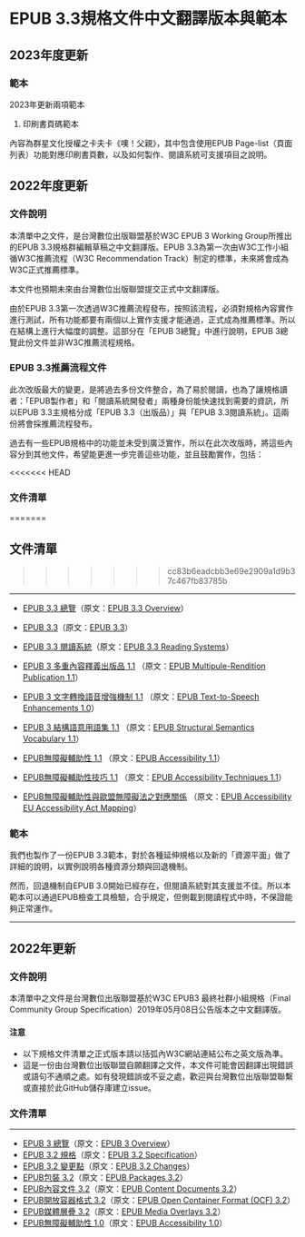 # EPUB 3.3規格文件中文翻譯版本與範本

## 2023年度更新

### 範本

2023年更新兩項範本

1. 印刷書頁碼範本

內容為群星文化授權之卡夫卡《噢！父親》，其中包含使用EPUB Page-list（頁面列表）功能對應印刷書頁數，以及如何製作、閱讀系統可支援項目之說明。

## 2022年度更新

### 文件說明

本清單中之文件，是台灣數位出版聯盟基於W3C EPUB 3 Working Group所推出的EPUB 3.3規格群編輯草稿之中文翻譯版。EPUB 3.3為第一次由W3C工作小組循W3C推薦流程（W3C Recommendation Track）制定的標準，未來將會成為W3C正式推薦標準。

本文件也預期未來由台灣數位出版聯盟提交正式中文翻譯版。

由於EPUB 3.3第一次透過W3C推薦流程發布，按照該流程，必須對規格內容實作進行測試，所有功能都要有兩個以上實作支援才能通過，正式成為推薦標準。所以在結構上進行大幅度的調整。這部分在「EPUB 3總覽」中進行說明，EPUB 3總覽此份文件並非W3C推薦流程規格。

### EPUB 3.3推薦流程文件

此次改版最大的變更，是將過去多份文件整合，為了易於閱讀，也為了讓規格讀者：「EPUB製作者」和「閱讀系統開發者」兩種身份能快速找到需要的資訊，所以EPUB 3.3主規格分成「EPUB 3.3（出版品）」與「EPUB 3.3閱讀系統」。這兩份將會採推薦流程發布。

過去有一些EPUB規格中的功能並未受到廣泛實作，所以在此次改版時，將這些內容分到其他文件，希望能更進一步完善這些功能，並且鼓勵實作，包括：

<<<<<<< HEAD
### 文件清單

=======
## 文件清單
>>>>>>> cc83b6eadcbb3e69e2909a1d9b37c467fb83785b
--------

-  [EPUB 3.3
    總覽](https://dpublishing.github.io/epub-specs-tc/epub33/epub-overview-33-20221004.html)（原文：[EPUB
    3.3 Overview](https://w3c.github.io/epub-specs/epub33/overview/)）

-   [EPUB 3.3](https://dpublishing.github.io/epub-specs-tc/epub33/epub-33.html)（原文：[EPUB 3.3](https://w3c.github.io/epub-specs/epub33/core/)）

-   [EPUB 3.3 閱讀系統](https://dpublishing.github.io/epub-specs-tc/epub33/epub-rs-33.html)（原文：[EPUB 3.3 Reading
    Systems](https://w3c.github.io/epub-specs/epub33/rs/)）

-   [EPUB 3 多重內容釋義出版品 1.1](https://dpublishing.github.io/epub-specs-tc/epub33/epub-multi-rend-11-20221014) （原文：[EPUB Multipule-Rendition Publication
    1.1](https://w3c.github.io/epub-specs/epub33/multi-rend/)）

-   [EPUB 3 文字轉換語音增強機制 1.1](https://dpublishing.github.io/epub-specs-tc/epub33/epub-tts-10.html) （原文：[EPUB Text-to-Speech Enhancements
    1.0](https://www.w3.org/TR/epub-tts-10/)）

-   [EPUB 3 結構語意用語集 1.1](https://dpublishing.github.io/epub-specs-tc/epub33/epub-ssv-11.html) （原文：[EPUB Structural Semantics Vocabulary
    1.1](https://www.w3.org/TR/epub-ssv-11/)）

-   [EPUB無障礙輔助性 1.1](https://dpublishing.github.io/epub-specs-tc/epub33/epub-a11y-11.html) （原文：[EPUB Accessibility
    1.1](https://w3c.github.io/epub-specs/epub33/a11y/)）

-   [EPUB無障礙輔助性技巧 1.1](https://dpublishing.github.io/epub-specs-tc/epub33/epub-a11y-tech-11.html) （原文：[EPUB Accessibility Techniques
    1.1](https://w3c.github.io/epub-specs/epub33/a11y-tech/)）

-   [EPUB無障礙輔助性與歐盟無障礙法之對應關係](https://dpublishing.github.io/epub-specs-tc/epub33/epub-a11y-eaa-mapping.html) （原文：[EPUB Accessibility EU
    Accessibility Act Mapping](https://www.w3.org/TR/epub-a11y-eaa-mapping/)）
    
### 範本

我們也製作了一份EPUB 3.3範本，對於各種延伸規格以及新的「資源平面」做了詳細的說明，以實例說明各種資源分類與回退機制。

然而，回退機制自EPUB 3.0開始已經存在，但閱讀系統對其支援並不佳。所以本範本可以通過EPUB檢查工具檢驗，合乎規定，但側載到閱讀程式中時，不保證能夠正常運作。

-----

## 2022年更新

### 文件說明

本清單中之文件是台灣數位出版聯盟基於W3C EPUB3 最終社群小組規格（Final Community Group Specification）2019年05月08日公告版本之中文翻譯版。

#### 注意

- 以下規格文件清單之正式版本請以括弧內W3C網站連結公布之英文版為準。
- 這是一份由台灣數位出版聯盟自願翻譯之文件，本文件可能會因翻譯出現錯誤或語句不通順之處。如有發現錯誤或不妥之處，歡迎與台灣數位出版聯盟聯繫或直接於此GitHub儲存庫建立issue。

### 文件清單

--------

- [EPUB 3 總覽](https://dpublishing.github.io/epub-specs-tc/epub32/epub-overview.html)（原文：[EPUB 3 Overview](https://www.w3.org/publishing/epub3/epub-overview.html)）
- [EPUB 3.2 規格](https://dpublishing.github.io/epub-specs-tc/epub32/epub-spec.html)（原文：[EPUB 3.2 Specification](https://www.w3.org/publishing/epub3/epub-spec.html)）
- [EPUB 3.2 變更點](https://dpublishing.github.io/epub-specs-tc/epub32/epub-changes.html)（原文：[EPUB 3.2 Changes](https://www.w3.org/publishing/epub3/epub-changes.html)）
- [EPUB包裝 3.2](https://dpublishing.github.io/epub-specs-tc/epub32/epub-packages.html)（原文：[EPUB Packages 3.2](https://www.w3.org/publishing/epub3/epub-packages.html)）
- [EPUB內容文件 3.2](https://dpublishing.github.io/epub-specs-tc/epub32/epub-contentdocs.html)（原文：[EPUB Content Documents 3.2](https://www.w3.org/publishing/epub3/epub-contentdocs.html)）
- [EPUB開放容器格式 3.2](https://dpublishing.github.io/epub-specs-tc/epub32/epub-ocf.html)（原文：[EPUB Open Container Format (OCF) 3.2](https://www.w3.org/publishing/epub3/epub-ocf.html)）
- [EPUB媒體層疊 3.2](https://dpublishing.github.io/epub-specs-tc/epub32/epub-mediaoverlays.html)（原文：[EPUB Media Overlays 3.2](https://www.w3.org/publishing/epub3/epub-mediaoverlays.html)）
- [EPUB無障礙輔助性 1.0](https://dpublishing.github.io/epub-specs-tc/epub32/epub-accessibility.html)（原文：[EPUB Accessibility 1.0](https://www.w3.org/Submission/epub-a11y/)）
